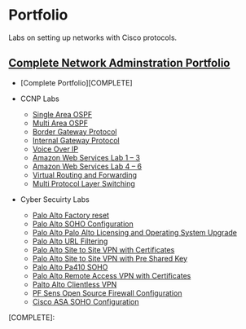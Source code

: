 # Portfolio
Labs on setting up networks with Cisco protocols. 

## <ins>Complete Network Adminstration Portfolio</ins>
 - [Complete Portfolio][COMPLETE]

- CCNP Labs
  - [Single Area OSPF][ospf] 
  - [Multi Area OSPF][mospf] 
  - [Border Gateway Protocol][bgp] 
  - [Internal Gateway Protocol][ibgp] 
  - [Voice Over IP][voip] 
  - [Amazon Web Services Lab 1 – 3][aws1] 
  - [Amazon Web Services Lab 4 – 6][aws2]
  - [Virtual Routing and Forwarding][mpls] 
  - [Multi Protocol Layer Switching][vrf]  

- Cyber Secuirty Labs
  - [Palo Alto Factory reset][lab0]
  - [Palo Alto SOHO Configuration][lab1]
  - [Palo Alto Palo Alto Licensing and Operating System Upgrade][lab2] 
  - [Palo Alto URL Filtering][lab3]  
  - [Palo Alto Site to Site VPN with Certificates][lab5]
  - [Palo Alto Site to Site VPN with Pre Shared Key][lab6] 
  - [Palo Alto Pa410 SOHO][lab7] 
  - [Palo Alto Remote Access VPN with Certificates][lab8]  
  - [Palto Alto Clientless VPN][lab9] 
  - [PF Sens Open Source Firewall Configuration][lab10]  
  - [Cisco ASA SOHO Configuration][lab11] 

[ospf]: https://github.com/JEMAZ0213/CCNP-Portfolio/blob/main/2Single%20Area%20OSPF.docx
[mospf]: https://github.com/JEMAZ0213/CCNP-Portfolio/blob/main/3Multi%20Area%20OSPF.docx
[bgp]: https://github.com/JEMAZ0213/CCNP-Portfolio/blob/main/4Border%20Gateway%20Protocol.docx
[ibgp]: https://github.com/JEMAZ0213/CCNP-Portfolio/blob/main/5Internal%20Border%20Gateway%20Protocol.docx
[voip]: https://github.com/JEMAZ0213/CCNP-Portfolio/blob/main/6Voice%20Over%20IP.docx
[vrf]: https://github.com/JEMAZ0213/CCNP-Portfolio/blob/main/9Virtural%20Routing%20and%20Forwarding.docx
[mpls]: https://github.com/JEMAZ0213/CCNP-Portfolio/blob/main/10Multi%20Protocol%20Layer%20Switching%20lab.docx
[aws1]: https://github.com/JEMAZ0213/CCNP-Portfolio/blob/main/7AWS1-3.docx
[aws2]: https://github.com/JEMAZ0213/CCNP-Portfolio/blob/main/8AWS4-6.docx

[lab0]: https://github.com/JEMAZ0213/CCNP-Portfolio/blob/main/11Palo%20Alto%20Factory%20Reset.docx
[lab1]: https://github.com/JEMAZ0213/CCNP-Portfolio/blob/main/12Palo%20Alto%20SOHO%20lab.docx 
[lab2]: https://github.com/JEMAZ0213/CCNP-Portfolio/blob/main/13Palo%20Alto%20Licensing%20and%20Operating%20system%20Upgrade%20Lab.docx
[lab3]: https://github.com/JEMAZ0213/CCNP-Portfolio/blob/main/14Palto%20Alto%20URL%20Filtering%20Lab.docx
[lab5]: https://github.com/JEMAZ0213/CCNP-Portfolio/blob/main/16Palto%20Alto%20Site%20to%20Site%20VPN%20with%20Certificates.docx
[lab6]: https://github.com/JEMAZ0213/CCNP-Portfolio/blob/main/17Palto%20Alto%20Site%20to%20SIte%20VPN%20with%20Pre%20Shared%20Key.docx
[lab7]: https://github.com/JEMAZ0213/CCNP-Portfolio/blob/main/18Pa410%20SOHO%20Configuration.docx
[lab8]: https://github.com/JEMAZ0213/CCNP-Portfolio/blob/main/20Remote%20Access%20VPN%20with%20Certificates%20.docx
[lab9]: https://github.com/JEMAZ0213/CCNP-Portfolio/blob/main/21Clientless%20VPN.docx
[lab10]: https://github.com/JEMAZ0213/CCNP-Portfolio/blob/main/15Pf%20Sens%20Open%20Source%20Firewall%20Configuration.docx
[lab11]: https://github.com/JEMAZ0213/CCNP-Portfolio/blob/main/19CiscoASA%20SOHO%20Configuration.docx
[COMPLETE]: 


